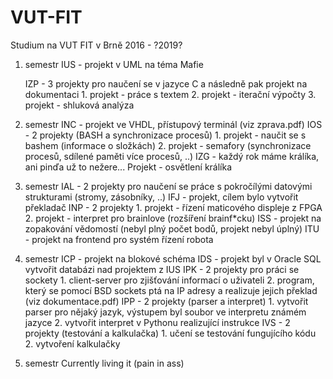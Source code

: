 # VUT-FIT
Studium na VUT FIT v Brně 2016 - ?2019?

1. semestr
	IUS - projekt v UML na téma Mafie
	
	IZP - 3 projekty pro naučení se v jazyce C a následně pak projekt na dokumentaci
		1. projekt - práce s textem
		2. projekt - iterační výpočty
		3. projekt - shluková analýza

2. semestr
	INC - projekt ve VHDL, přístupový terminál (viz zprava.pdf)
	IOS - 2 projekty (BASH a synchronizace procesů)
		1. projekt - naučit se s bashem (informace o složkách)
		2. projekt - semafory (synchronizace procesů, sdílené paměti více procesů, ..)
	IZG - každý rok máme králíka, ani pinďa už to nežere...
		Projekt - osvětlení králíka
		
3. semestr
	IAL - 2 projekty pro naučení se práce s pokročílými datovými strukturami (stromy, zásobníky, ..)
	IFJ - projekt, cílem bylo vytvořit překladač
	INP - 2 projekty
		1. projekt - řízení maticového displeje z FPGA
		2. projekt - interpret pro brainlove (rozšíření brainf*cku)
	ISS - projekt na zopakování vědomostí (nebyl plný počet bodů, projekt nebyl úplný)
	ITU - projekt na frontend pro systém řízení robota

4. semestr
	ICP - projekt na blokové schéma
	IDS - projekt byl v Oracle SQL vytvořit databázi nad projektem z IUS
	IPK - 2 projekty pro práci se sockety
		1. client-server pro zjišťování informací o uživateli
		2. program, který se pomocí BSD sockets ptá na IP adresy a realizuje jejich překlad (viz dokumentace.pdf)
	IPP - 2 projekty (parser a interpret)
		1. vytvořit parser pro nějaký jazyk, výstupem byl soubor ve interpretu známém jazyce
		2. vytvořit interpret v Pythonu realizující instrukce
	IVS - 2 projekty (testování a kalkulačka)
		1. učení se testování fungujícího kódu
		2. vytvoření kalkulačky

5. semestr
	Currently living it (pain in ass)
